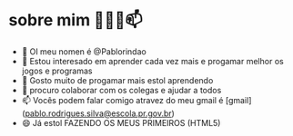 #  sobre mim  👋👀🌱📫
- 👋 OI meu nomen é @Pablorindao
- 👀 Estou interesado em aprender cada vez mais e progamar melhor os jogos e programas
- 🌱 Gosto muito de progamar mais estol aprendendo
- 🌱 procuro colaborar com os colegas e ajudar a todos
- 📫 Vocês podem falar comigo atravez do meu gmail  é [gmail]  (pablo.rodrigues.silva@escola.pr.gov.br)
- 😄 Já estol FAZENDO OS MEUS PRIMEIROS (HTML5)
